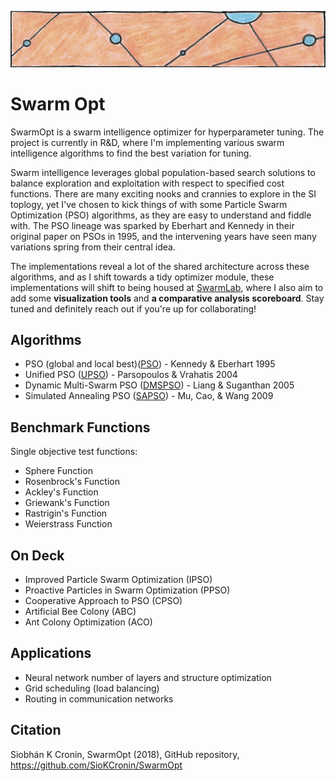 ![particles](https://github.com/SioKCronin/PSO-baselines/blob/master/common/media/particles.png)

# Swarm Opt

SwarmOpt is a swarm intelligence optimizer for hyperparameter tuning. The project is currently in R&D, where I'm implementing various swarm intelligence algorithms to find the best variation for tuning. 

Swarm intelligence leverages global population-based search solutions to balance exploration and exploitation with respect to specified cost functions. There are many exciting nooks and crannies to explore in the SI toplogy, yet I've chosen to kick things of with some Particle Swarm Optimization (PSO) algorithms, as they are easy to understand and fiddle with. The PSO lineage was sparked by Eberhart and Kennedy in their original paper on PSOs in 1995, and the intervening years have seen many variations spring from their central idea. 

The implementations reveal a lot of the shared architecture across these algorithms, and as I shift towards a tidy optimizer module, these implementations will shift to being housed at [SwarmLab](https://github.com/SioKCronin/SwarmLab), where I also aim to add some **visualization tools** and **a comparative analysis scoreboard**. Stay tuned and definitely reach out if you're up for collaborating!

## Algorithms

* PSO (global and local best)([PSO](https://github.com/SioKCronin/SwarmOpt/tree/0edf74134263b4ffdbb9240b80196efe983a9a19/pso)) - Kennedy & Eberhart 1995
* Unified PSO ([UPSO](https://github.com/SioKCronin/PSO-baselines/tree/master/upso)) - Parsopoulos &  Vrahatis 2004
* Dynamic Multi-Swarm PSO ([DMSPSO](https://github.com/SioKCronin/PSO-baselines/tree/master/dmspso)) - Liang & Suganthan 2005
* Simulated Annealing PSO ([SAPSO](https://github.com/SioKCronin/PSO-baselines/tree/master/sapso)) - Mu, Cao, & Wang 2009

## Benchmark Functions

Single objective test functions:
* Sphere Function
* Rosenbrock's Function
* Ackley's Function
* Griewank's Function
* Rastrigin's Function
* Weierstrass Function

## On Deck

* Improved Particle Swarm Optimization (IPSO)
* Proactive Particles in Swarm Optimization (PPSO)
* Cooperative Approach to PSO (CPSO) 
* Artificial Bee Colony (ABC)
* Ant Colony Optimization (ACO)

## Applications

* Neural network number of layers and structure optimization
* Grid scheduling (load balancing)
* Routing in communication networks

## Citation

Siobhán K Cronin, SwarmOpt (2018), GitHub repository, https://github.com/SioKCronin/SwarmOpt
